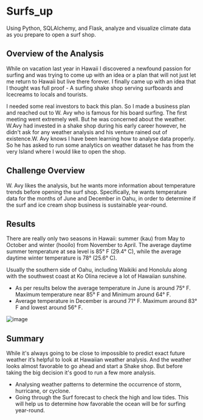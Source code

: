 # Surfs_up
Using Python, SQLAlchemy, and Flask, analyze and visualize climate data as you prepare to open a surf shop.

## Overview of the Analysis
While on vacation last year in Hawaii I discovered a newfound passion for surfing and was trying to come up with an idea or a plan that will not just let me return to Hawaii but live there forever. I finally came up with an idea that I thought was full proof - A surfing shake shop serving surfboards and Icecreams to locals and tourists.

I needed some real investors to back this plan. So I made a business plan and reached out to W. Avy who is famous for his board surfing. The first meeting went extremely well. But he was concerned about the weather. W.Avy had invested in a shake shop during his early career however, he didn't ask for any weather analysis and his venture rained out of existence.W. Avy knows I have been learning how to analyse data properly. So he has asked to run some analytics on weather dataset he has from the very Island where I would like to open the shop. 

## Challenge Overview
W. Avy likes the analysis, but he wants more information about temperature trends before opening the surf shop. Specifically, he wants temperature data for the months of June and December in Oahu, in order to determine if the surf and ice cream shop business is sustainable year-round.


## Results
There are really only two seasons in Hawaii: summer (kau) from May to October and winter (hooilo) from November to April. The average daytime summer temperature at sea level is 85° F (29.4° C), while the average daytime winter temperature is 78° (25.6° C). 

Usually the southern side of Oahu, including Waikiki and Honolulu along with the southwest coast at Ko Olina recieve a lot of Hawaiian sunshine. 

- As per results below the average temperature in June is around 75° F. Maximum temperature near 85° F and Minimum around 64° F.
- Average temperature in December is around 71° F. Maximum around 83° F and lowest around 56° F.

![image](https://user-images.githubusercontent.com/78935551/116819417-024f3700-ab3e-11eb-9603-a16cd11d3f79.png)

## Summary
While it's always going to be close to impossible to predict exact future weather it’s helpful to look at Hawaiian weather analysis. And the weather looks almost favorable to go ahead and start a Shake shop. But before taking the big decision it's good to run a few more analysis.

- Analysing weather patterns to determine the occurrence of storm, hurricane, or cyclone.
- Going through the Surf forecast to check the high and low tides. This will help us to determine how favorable the ocean will be for surfing year-round.


